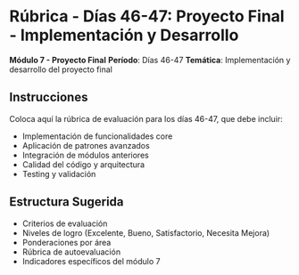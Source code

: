 # Rúbrica - Días 46-47: Proyecto Final - Implementación y Desarrollo

**Módulo 7 - Proyecto Final** **Período**: Días 46-47 **Temática**: Implementación y desarrollo del
proyecto final

## Instrucciones

Coloca aquí la rúbrica de evaluación para los días 46-47, que debe incluir:

- Implementación de funcionalidades core
- Aplicación de patrones avanzados
- Integración de módulos anteriores
- Calidad del código y arquitectura
- Testing y validación

## Estructura Sugerida

- Criterios de evaluación
- Niveles de logro (Excelente, Bueno, Satisfactorio, Necesita Mejora)
- Ponderaciones por área
- Rúbrica de autoevaluación
- Indicadores específicos del módulo 7
